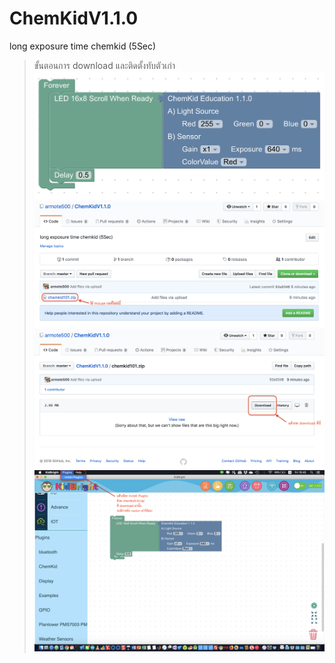 # ChemKidV1.1.0
long exposure time chemkid (5Sec)


> ขั้นตอนการ download และติดตั้งทับตัวเก่า
![GitHub Logo](images/1block.png)
![GitHub Logo](images/2zip.png)
![GitHub Logo](images/3download.png)
![GitHub Logo](images/4install.png)
